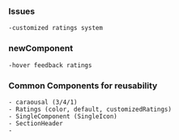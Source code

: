 ### Issues

```
-customized ratings system

```

### newComponent

```
-hover feedback ratings

```

### Common Components for reusability

```
- caraousal (3/4/1)
- Ratings (color, default, customizedRatings)
- SingleComponent (SingleIcon)
- SectionHeader
-
```
